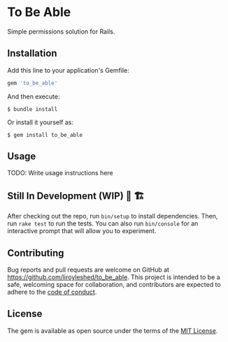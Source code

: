 # To Be Able

Simple permissions solution for Rails.

## Installation

Add this line to your application's Gemfile:

```ruby
gem 'to_be_able'
```

And then execute:

    $ bundle install

Or install it yourself as:

    $ gem install to_be_able

## Usage

TODO: Write usage instructions here

## Still In Development (WIP) 🚧 🏗️

After checking out the repo, run `bin/setup` to install dependencies. Then, run `rake test` to run the tests. You can also run `bin/console` for an interactive prompt that will allow you to experiment.

## Contributing

Bug reports and pull requests are welcome on GitHub at https://github.com/liroyleshed/to_be_able. This project is intended to be a safe, welcoming space for collaboration, and contributors are expected to adhere to the [code of conduct](https://github.com/liroyleshed/to_be_able/blob/master/CODE_OF_CONDUCT.md).

## License

The gem is available as open source under the terms of the [MIT License](https://opensource.org/licenses/MIT).
